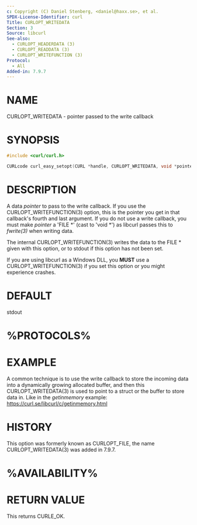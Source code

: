 ```yaml
---
c: Copyright (C) Daniel Stenberg, <daniel@haxx.se>, et al.
SPDX-License-Identifier: curl
Title: CURLOPT_WRITEDATA
Section: 3
Source: libcurl
See-also:
  - CURLOPT_HEADERDATA (3)
  - CURLOPT_READDATA (3)
  - CURLOPT_WRITEFUNCTION (3)
Protocol:
  - All
Added-in: 7.9.7
---
```


# NAME

CURLOPT_WRITEDATA - pointer passed to the write callback

# SYNOPSIS

~~~c
#include <curl/curl.h>

CURLcode curl_easy_setopt(CURL *handle, CURLOPT_WRITEDATA, void *pointer);
~~~

# DESCRIPTION

A data *pointer* to pass to the write callback. If you use the
CURLOPT_WRITEFUNCTION(3) option, this is the pointer you get in that
callback's fourth and last argument. If you do not use a write callback, you
must make *pointer* a 'FILE *' (cast to 'void *') as libcurl passes this
to *fwrite(3)* when writing data.

The internal CURLOPT_WRITEFUNCTION(3) writes the data to the FILE *
given with this option, or to stdout if this option has not been set.

If you are using libcurl as a Windows DLL, you **MUST** use a
CURLOPT_WRITEFUNCTION(3) if you set this option or you might experience
crashes.

# DEFAULT

stdout

# %PROTOCOLS%

# EXAMPLE

A common technique is to use the write callback to store the incoming data
into a dynamically growing allocated buffer, and then this
CURLOPT_WRITEDATA(3) is used to point to a struct or the buffer to store data
in. Like in the *getinmemory* example:
https://curl.se/libcurl/c/getinmemory.html

# HISTORY

This option was formerly known as CURLOPT_FILE, the name CURLOPT_WRITEDATA(3)
was added in 7.9.7.

# %AVAILABILITY%

# RETURN VALUE

This returns CURLE_OK.
